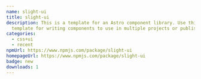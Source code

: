 ```yaml
---
name: slight-ui
title: slight-ui
description: This is a template for an Astro component library. Use this
  template for writing components to use in multiple projects or publish to NPM.
categories:
  - css+ui
  - recent
npmUrl: https://www.npmjs.com/package/slight-ui
homepageUrl: https://www.npmjs.com/package/slight-ui
badge: new
downloads: 1
---
```

